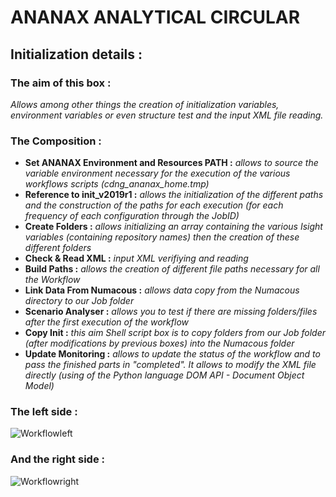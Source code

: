 # ANANAX ANALYTICAL CIRCULAR
## Initialization details :
### The aim of this box :
*Allows among other things the creation of initialization variables, environment variables or even structure test and the input XML file reading.*

### The Composition :

- __Set ANANAX Environment and Resources PATH :__ *allows to source the variable environment necessary for the execution of the various workflows scripts (cdng_ananax_home.tmp)*
- __Reference to init_v2019r1 :__ *allows the initialization of the different paths and the construction of the paths for each execution (for each frequency of each configuration through the JobID)*
- __Create Folders :__ *allows initializing an array containing the various Isight variables (containing repository names) then the creation of these different folders*
- __Check & Read XML :__ *input XML verifiying and reading*
- __Build Paths :__ *allows the creation of different file paths necessary for all the Workflow*
- __Link Data From Numacous :__ *allows data copy from the Numacous directory to our Job folder*
- __Scenario Analyser :__ *allows you to test if there are missing folders/files after the first execution of the workflow*
- __Copy Init :__ *this aim Shell script box is to copy folders from our Job folder (after modifications by previous boxes) into the Numacous folder*
- __Update Monitoring :__ *allows to update the status of the workflow and to pass the finished parts in "completed". It allows to modify the XML file directly (using of the Python language DOM API - Document Object Model)*

### The left side :

![Workflowleft](https://user-images.githubusercontent.com/45098441/86895578-f99bf900-c104-11ea-886b-6301fba9bf44.JPG)

### And the right side :

![Workflowright](https://user-images.githubusercontent.com/45098441/86895580-fa348f80-c104-11ea-932e-a843720f7c14.JPG)
